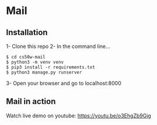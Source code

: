 # Mail
## Installation
1- Clone this repo
2- In the command line...
```
$ cd cs50w-mail
$ python3 -m venv venv
$ pip3 install -r requirements.txt
$ python3 manage.py runserver
```
3- Open your browser and go to localhost:8000

## Mail in action
Watch live demo on youtube: https://youtu.be/o3EhgZb9Gjg
